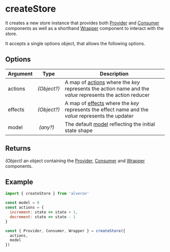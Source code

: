 # createStore

It creates a new store instance that provides both [Provider](Provider.md) and [Consumer](Consumer.md) components as well as a shorthand [Wrapper](Wrapper.md) component to interact with the store.

It accepts a single options object, that allows the following options.

## Options
| Argument | Type | Description |
| -------- | ---- | ----------- |
| actions | *(Object?)* | A map of [actions](../concepts/Actions.md) where the *key* represents the action name and the *value* represents the action reducer |
| effects | *(Object?)* | A map of [effects](../concepts/Effects.md) where the *key* represents the effect name and the *value* represents the updater |
| model | *(any?)* | The default [model](../concepts/Model.md) reflecting the initial state shape |

## Returns
*(Object)* an object containing the [Provider](Provider.md), [Consumer](Consumer.md) and [Wrapper](Wrapper.md) components. 

## Example
```javascript
import { createStore } from 'alveron'

const model = 0
const actions = {
  increment: state => state + 1,
  decrement: state => state - 1
}

const { Provider, Consumer, Wrapper } = createStore({
  actions,
  model
})
```